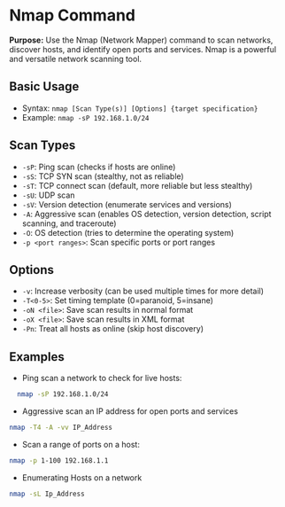 # Nmap Command

**Purpose:** Use the Nmap (Network Mapper) command to scan networks, discover hosts, and identify open ports and services. Nmap is a powerful and versatile network scanning tool.

## Basic Usage
- Syntax: `nmap [Scan Type(s)] [Options] {target specification}`
- Example: `nmap -sP 192.168.1.0/24`

## Scan Types
- `-sP`: Ping scan (checks if hosts are online)
- `-sS`: TCP SYN scan (stealthy, not as reliable)
- `-sT`: TCP connect scan (default, more reliable but less stealthy)
- `-sU`: UDP scan
- `-sV`: Version detection (enumerate services and versions)
- `-A`: Aggressive scan (enables OS detection, version detection, script scanning, and traceroute)
- `-O`: OS detection (tries to determine the operating system)
- `-p <port ranges>`: Scan specific ports or port ranges

## Options
- `-v`: Increase verbosity (can be used multiple times for more detail)
- `-T<0-5>`: Set timing template (0=paranoid, 5=insane)
- `-oN <file>`: Save scan results in normal format
- `-oX <file>`: Save scan results in XML format
- `-Pn`: Treat all hosts as online (skip host discovery)

## Examples
- Ping scan a network to check for live hosts:
```sh
  nmap -sP 192.168.1.0/24
```

- Aggressive scan an IP address for open ports and services

```sh
nmap -T4 -A -vv IP_Address
```

- Scan a range of ports on a host:

```sh
nmap -p 1-100 192.168.1.1
```

- Enumerating Hosts on a network

```sh
nmap -sL Ip_Address
```

